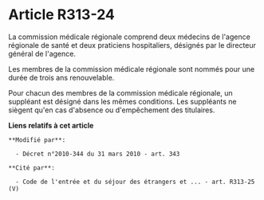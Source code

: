 # Article R313-24

La commission médicale régionale comprend deux médecins de l'agence régionale de santé et deux praticiens hospitaliers,
désignés par le directeur général de l'agence.

Les membres de la commission médicale régionale sont nommés pour une durée de trois ans renouvelable.

Pour chacun des membres de la commission médicale régionale, un suppléant est désigné dans les mêmes conditions. Les
suppléants ne siègent qu'en cas d'absence ou d'empêchement des titulaires.

**Liens relatifs à cet article**

	**Modifié par**:

	  - Décret n°2010-344 du 31 mars 2010 - art. 343

	**Cité par**:

	  - Code de l'entrée et du séjour des étrangers et ... - art. R313-25 (V)
